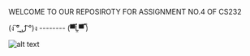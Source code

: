 WELCOME TO OUR REPOSIROTY FOR ASSIGNMENT NO.4 OF CS232

   (ง ͠° ͟ل͜ ͡°)ง     --------    (▀̿Ĺ̯▀̿ ̿)
   
   ![alt text](https://media.giphy.com/media/4N5ddOOJJ7gtKTgNac/giphy.gif)
   
  
